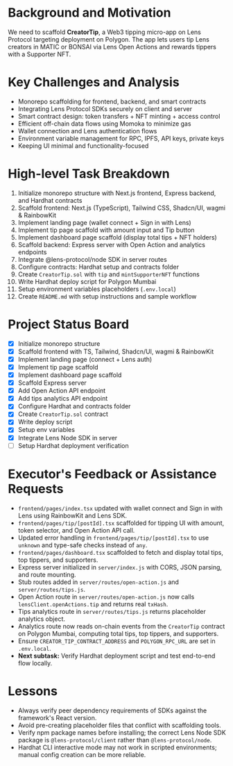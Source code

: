 # Background and Motivation
We need to scaffold **CreatorTip**, a Web3 tipping micro-app on Lens Protocol targeting deployment on Polygon. The app lets users tip Lens creators in MATIC or BONSAI via Lens Open Actions and rewards tippers with a Supporter NFT.

# Key Challenges and Analysis
- Monorepo scaffolding for frontend, backend, and smart contracts
- Integrating Lens Protocol SDKs securely on client and server
- Smart contract design: token transfers + NFT minting + access control
- Efficient off-chain data flows using Momoka to minimize gas
- Wallet connection and Lens authentication flows
- Environment variable management for RPC, IPFS, API keys, private keys
- Keeping UI minimal and functionality-focused

# High-level Task Breakdown
1. Initialize monorepo structure with Next.js frontend, Express backend, and Hardhat contracts
2. Scaffold frontend: Next.js (TypeScript), Tailwind CSS, Shadcn/UI, wagmi & RainbowKit
3. Implement landing page (wallet connect + Sign in with Lens)
4. Implement tip page scaffold with amount input and Tip button
5. Implement dashboard page scaffold (display total tips + NFT holders)
6. Scaffold backend: Express server with Open Action and analytics endpoints
7. Integrate @lens-protocol/node SDK in server routes
8. Configure contracts: Hardhat setup and contracts folder
9. Create `CreatorTip.sol` with `tip` and `mintSupporterNFT` functions
10. Write Hardhat deploy script for Polygon Mumbai
11. Setup environment variables placeholders (`.env.local`)
12. Create `README.md` with setup instructions and sample workflow

# Project Status Board
- [x] Initialize monorepo structure
- [x] Scaffold frontend with TS, Tailwind, Shadcn/UI, wagmi & RainbowKit
- [x] Implement landing page (connect + Lens auth)
- [x] Implement tip page scaffold
- [x] Implement dashboard page scaffold
- [x] Scaffold Express server
- [x] Add Open Action API endpoint
- [x] Add tips analytics API endpoint
- [x] Configure Hardhat and contracts folder
- [x] Create `CreatorTip.sol` contract
- [x] Write deploy script
- [x] Setup env variables
- [x] Integrate Lens Node SDK in server
- [ ] Setup Hardhat deployment verification

# Executor's Feedback or Assistance Requests
- `frontend/pages/index.tsx` updated with wallet connect and Sign in with Lens using RainbowKit and Lens SDK.
- `frontend/pages/tip/[postId].tsx` scaffolded for tipping UI with amount, token selector, and Open Action API call.
- Updated error handling in `frontend/pages/tip/[postId].tsx` to use `unknown` and type-safe checks instead of `any`.
- `frontend/pages/dashboard.tsx` scaffolded to fetch and display total tips, top tippers, and supporters.
- Express server initialized in `server/index.js` with CORS, JSON parsing, and route mounting.
- Stub routes added in `server/routes/open-action.js` and `server/routes/tips.js`.
- Open Action route in `server/routes/open-action.js` now calls `lensClient.openActions.tip` and returns real `txHash`.
- Tips analytics route in `server/routes/tips.js` returns placeholder analytics object.
- Analytics route now reads on-chain events from the `CreatorTip` contract on Polygon Mumbai, computing total tips, top tippers, and supporters.
- Ensure `CREATOR_TIP_CONTRACT_ADDRESS` and `POLYGON_RPC_URL` are set in `.env.local`.
- **Next subtask:** Verify Hardhat deployment script and test end-to-end flow locally.

# Lessons
- Always verify peer dependency requirements of SDKs against the framework's React version.
- Avoid pre-creating placeholder files that conflict with scaffolding tools.
- Verify npm package names before installing; the correct Lens Node SDK package is `@lens-protocol/client` rather than `@lens-protocol/node`.
- Hardhat CLI interactive mode may not work in scripted environments; manual config creation can be more reliable. 